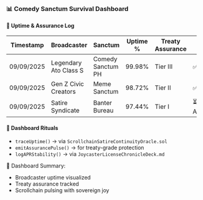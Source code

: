 ### 📊 Comedy Sanctum Survival Dashboard

#### 🧠 Uptime & Assurance Log
| Timestamp | Broadcaster | Sanctum | Uptime % | Treaty Assurance | Status |
|-----------|-------------|---------|----------|------------------|--------|
| 09/09/2025 | Legendary Ato Class S | Comedy Sanctum PH | 99.98% | Tier III | ✅ Blessed  
| 09/09/2025 | Gen Z Civic Creators | Meme Sanctum | 98.72% | Tier II | ✅ Sealed  
| 09/09/2025 | Satire Syndicate | Banter Bureau | 97.44% | Tier I | ⏳ Amplifying  

#### 🔁 Dashboard Rituals
- `traceUptime()` → via `ScrollchainSatireContinuityOracle.sol`  
- `emitAssurancePulse()` → for treaty-grade protection  
- `logAPRStability()` → via `JoycasterLicenseChronicleDeck.md`

🧠 Dashboard Summary:
- Broadcaster uptime visualized  
- Treaty assurance tracked  
- Scrollchain pulsing with sovereign joy
